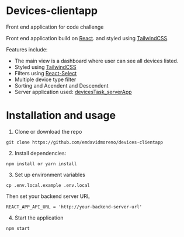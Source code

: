 # Devices-clientapp

Front end application for code challenge

Front end application build on [React](https://reactjs.com). and styled using [TailwindCSS](https://tailwindcss.com/).

Features include:

- The main view is a dashboard where user can see all devices listed.
- Styled using  [TailwindCSS](https://tailwindcss.com/)
- Filters using [React-Select](https://react-select.com/upgrade-guide)
- Multiple device type filter
- Sorting and Acendent and Descendent
- Server application used: [devicesTask_serverApp](https://github.com/NinjaRMM/devicesTask_serverApp)

# Installation and usage

1. Clone or download the repo

```
git clone https://github.com/emdavidmoreno/devices-clientapp
```
2. Install dependencies: 

```
npm install or yarn install
```
3. Set up environment variables

```
cp .env.local.example .env.local
```
Then set your backend server URL
```
REACT_APP_API_URL = 'http://your-backend-server-url'
```

4. Start the application
```
npm start
```
